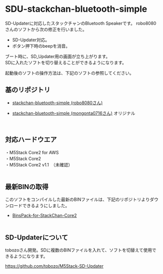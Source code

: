 # SDU-stackchan-bluetooth-simple

SD-Updaterに対応したスタックチャンのBluetooth Speakerです。
robo8080さんのソフトから次の修正を行いました。

- SD-Updater対応。
- ボタン押下時のbeepを消音。

ブート時に、SD_Updater用の画面が立ち上がります。<br>
SDに入れたソフトを切り替えることができるようになります。<br>

起動後のソフトの操作方法は、下記のソフトの参照してください。


## 基のリポジトリ
- [stackchan-bluetooth-simple (robo8080さん)](https://github.com/robo8080/stackchan-bluetooth-simple)<br>


- [stackchan-bluetooth-simple (mongonta0716さん)](https://github.com/mongonta0716/stackchan-bluetooth-simple) オリジナル<br>
<br>

## 対応ハードウエア
・M5Stack Core2 for AWS<br>
・M5Stack Core2 <br>
・M5Stack Core2 v1.1　（未確認）<br><br>

## 最新BINの取得
このソフトをコンパイルした最新のBINファイルは、下記のリポジトリよりダウンロードできるようにしました。
- [BinsPack-for-StackChan-Core2](https://github.com/NoRi-230401/BinsPack-for-StackChan-Core2)<br><br>


## SD-Updaterについて
tobozoさん開発。SDに複数のBINファイルを入れて、ソフトを切替えて使用できるようになります。<br>


 https://github.com/tobozo/M5Stack-SD-Updater<br><br>


